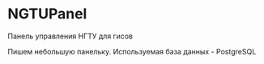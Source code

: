 # NGTUPanel
Панель управления НГТУ для гисов

Пишем небольшую панельку. Используемая база данных - PostgreSQL

